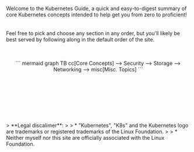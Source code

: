 Welcome to the Kubernetes Guide, a quick and easy-to-digest summary of core Kubernetes concepts intended to help get you from zero to proficient!  
<br/><br/>
Feel free to pick and choose any section in any order, but you'll likely be best served by following along in the default order of the site.
<br><br><br>
<center>
``` mermaid
graph TB
    cc[Core Concepts] -->
    Security -->
    Storage -->
    Networking -->
    misc[Misc. Topics]
```
</center>
<br/><br/><br/><br/><br/><br/><br/><br/>
> **Legal discalimer**:  
>  
> 
* "Kubernetes", "K8s" and the Kubernetes logo are trademarks or registered trademarks of the Linux Foundation.  
>  
> * Neither myself nor this site are officially associated with the Linux Foundation.  